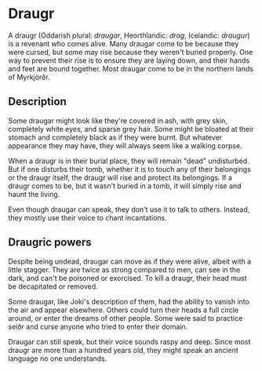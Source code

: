 # Draugr

A draugr (Oddarish plural: *draugar*, Heorthlandic: *drog*, Icelandic: *draugur*) is a revenant who comes alive. Many draugar come to be because they were cursed, but some may rise because they weren't buried properly. One way to prevent their rise is to ensure they are laying down, and their hands and feet are bound together. Most draugar come to be in the northern lands of Myrkjörðr.

## Description
Some draugar might look like they're covered in ash, with grey skin, completely white eyes, and sparse grey hair. Some might be bloated at their stomach and completely black as if they were burnt. But whatever appearance they may have, they will always seem like a walking corpse.

When a draugr is in their burial place, they will remain "dead" undisturbed. But if one disturbs their tomb, whether it is to touch any of their belongings or the draugr itself, the draugr will rise and protect its belongings. If a draugr comes to be, but it wasn't buried in a tomb, it will simply rise and haunt the living.

Even though draugar can speak, they don't use it to talk to others. Instead, they mostly use their voice to chant incantations. 

## Draugric powers
Despite being undead, draugar can move as if they were alive, albeit with a little stagger. They are twice as strong compared to men, can see in the dark, and can't be poisoned or exorcised. To kill a draugr, their head must be decapitated or removed.

Some draugar, like Joki's description of them, had the ability to vanish into the air and appear elsewhere. Others could turn their heads a full circle around, or enter the dreams of other people. Some were said to practice seiðr and curse anyone who tried to enter their domain.

Draugar can still speak, but their voice sounds raspy and deep. Since most draugr are more than a hundred years old, they might speak an ancient language no one understands.
